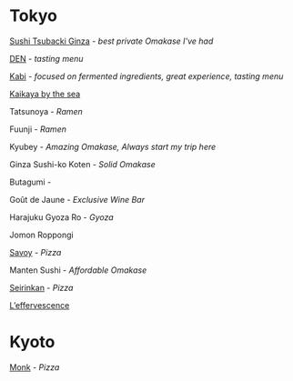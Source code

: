# Tokyo

[Sushi Tsubacki Ginza](http://sushitsubaki.jp/) - *best private Omakase I've had*

[DEN](https://www.jimbochoden.com/en/) - *tasting menu*

[Kabi](https://kabi.tokyo/) - *focused on fermented ingredients, great experience, tasting menu*

[Kaikaya by the sea](https://www.kaikaya.com/)

Tatsunoya - *Ramen*

Fuunji - *Ramen*

Kyubey - *Amazing Omakase, Always start my trip here*

Ginza Sushi-ko Koten - *Solid Omakase*

Butagumi - 

Goût de Jaune - *Exclusive Wine Bar*

Harajuku Gyoza Ro - *Gyoza*

Jomon Roppongi

[Savoy](http://www.savoy.vc/index_en.html) - *Pizza*

Manten Sushi - *Affordable Omakase*

[Seirinkan](https://theseirinkan.com/) - *Pizza*

[L’effervescence](https://www.leffervescence.jp)

# Kyoto

[Monk](https://restaurant-monk.com/) - *Pizza*

